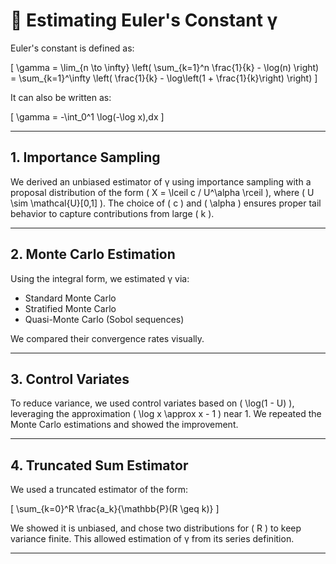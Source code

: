 # 📐 Estimating Euler's Constant γ

Euler's constant is defined as:

\[
\gamma = \lim_{n \to \infty} \left( \sum_{k=1}^n \frac{1}{k} - \log(n) \right) = \sum_{k=1}^\infty \left( \frac{1}{k} - \log\left(1 + \frac{1}{k}\right) \right)
\]

It can also be written as:

\[
\gamma = -\int_0^1 \log(-\log x)\,dx
\]

---

## 1. Importance Sampling

We derived an unbiased estimator of γ using importance sampling with a proposal distribution of the form \( X = \lceil c / U^\alpha \rceil \), where \( U \sim \mathcal{U}[0,1] \). The choice of \( c \) and \( \alpha \) ensures proper tail behavior to capture contributions from large \( k \).

---

## 2. Monte Carlo Estimation

Using the integral form, we estimated γ via:
- Standard Monte Carlo
- Stratified Monte Carlo
- Quasi-Monte Carlo (Sobol sequences)

We compared their convergence rates visually.

---

## 3. Control Variates

To reduce variance, we used control variates based on \( \log(1 - U) \), leveraging the approximation \( \log x \approx x - 1 \) near 1. We repeated the Monte Carlo estimations and showed the improvement.

---

## 4. Truncated Sum Estimator

We used a truncated estimator of the form:

\[
\sum_{k=0}^R \frac{a_k}{\mathbb{P}(R \geq k)}
\]

We showed it is unbiased, and chose two distributions for \( R \) to keep variance finite. This allowed estimation of γ from its series definition.

---


